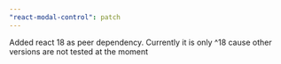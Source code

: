 ```yaml
---
"react-modal-control": patch
---
```


Added react 18 as peer dependency. Currently it is only ^18 cause other versions are not tested at the moment
